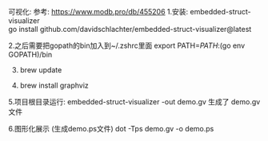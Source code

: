 可视化:
参考: https://www.modb.pro/db/455206
1.安装:   embedded-struct-visualizer  
go install github.com/davidschlachter/embedded-struct-visualizer@latest

2.之后需要把gopath的bin加入到~/.zshrc里面
export PATH=$PATH:$(go env GOPATH)/bin

3. brew update

4.  brew install graphviz

5.项目根目录运行: embedded-struct-visualizer -out demo.gv 
生成了   demo.gv 文件

6.图形化展示 (生成demo.ps文件)
dot -Tps demo.gv -o demo.ps